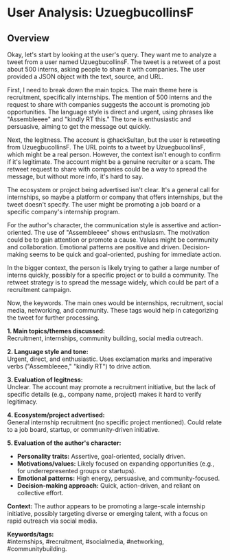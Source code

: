 # User Analysis: UzuegbucollinsF

## Overview

<think>
Okay, let's start by looking at the user's query. They want me to analyze a tweet from a user named UzuegbucollinsF. The tweet is a retweet of a post about 500 interns, asking people to share it with companies. The user provided a JSON object with the text, source, and URL.

First, I need to break down the main topics. The main theme here is recruitment, specifically internships. The mention of 500 interns and the request to share with companies suggests the account is promoting job opportunities. The language style is direct and urgent, using phrases like "Assembleeee" and "kindly RT this." The tone is enthusiastic and persuasive, aiming to get the message out quickly.

Next, the legitness. The account is @hackSultan, but the user is retweeting from UzuegbucollinsF. The URL points to a tweet by UzuegbucollinsF, which might be a real person. However, the context isn't enough to confirm if it's legitimate. The account might be a genuine recruiter or a scam. The retweet request to share with companies could be a way to spread the message, but without more info, it's hard to say.

The ecosystem or project being advertised isn't clear. It's a general call for internships, so maybe a platform or company that offers internships, but the tweet doesn't specify. The user might be promoting a job board or a specific company's internship program.

For the author's character, the communication style is assertive and action-oriented. The use of "Assembleeee" shows enthusiasm. The motivation could be to gain attention or promote a cause. Values might be community and collaboration. Emotional patterns are positive and driven. Decision-making seems to be quick and goal-oriented, pushing for immediate action.

In the bigger context, the person is likely trying to gather a large number of interns quickly, possibly for a specific project or to build a community. The retweet strategy is to spread the message widely, which could be part of a recruitment campaign.

Now, the keywords. The main ones would be internships, recruitment, social media, networking, and community. These tags would help in categorizing the tweet for further processing.
</think>

**1. Main topics/themes discussed:**  
Recruitment, internships, community building, social media outreach.  

**2. Language style and tone:**  
Urgent, direct, and enthusiastic. Uses exclamation marks and imperative verbs ("Assembleeee," "kindly RT") to drive action.  

**3. Evaluation of legitness:**  
Unclear. The account may promote a recruitment initiative, but the lack of specific details (e.g., company name, project) makes it hard to verify legitimacy.  

**4. Ecosystem/project advertised:**  
General internship recruitment (no specific project mentioned). Could relate to a job board, startup, or community-driven initiative.  

**5. Evaluation of the author's character:**  
- **Personality traits:** Assertive, goal-oriented, socially driven.  
- **Motivations/values:** Likely focused on expanding opportunities (e.g., for underrepresented groups or startups).  
- **Emotional patterns:** High energy, persuasive, and community-focused.  
- **Decision-making approach:** Quick, action-driven, and reliant on collective effort.  

**Context:** The author appears to be promoting a large-scale internship initiative, possibly targeting diverse or emerging talent, with a focus on rapid outreach via social media.  

**Keywords/tags:**  
#internships, #recruitment, #socialmedia, #networking, #communitybuilding.